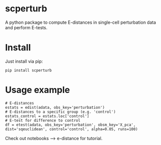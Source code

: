 # scperturb
A python package to compute E-distances in single-cell perturbation data and
perform E-tests.

# Install
Just install via pip:

```
pip install scperturb
```

# Usage example

```
# E-distances
estats = edist(adata, obs_key='perturbation')
# E-distances to a specific group (e.g. 'control')
estats_control = estats.loc['control']
# E-test for difference to control
df = etest(adata, obs_key='perturbation', obsm_key='X_pca', dist='sqeuclidean', control='control', alpha=0.05, runs=100)
```

Check out notebooks --> e-distance for tutorial.

